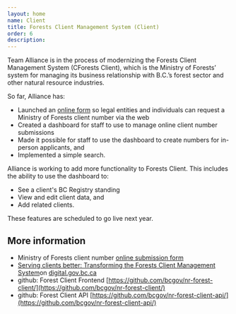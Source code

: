 ```yaml
---
layout: home
name: Client
title: Forests Client Management System (Client) 
order: 6
description:
---
```


Team Alliance is in the process of modernizing the Forests Client Management System (CForests Client), which is the Ministry of Forests’ system for managing its business relationship with B.C.’s forest sector and other natural resource industries.

So far, Alliance has:

- Launched an [online form](https://www2.gov.bc.ca/gov/content?id=E290320237694A9584C0CABC5DE3B9F2) so legal entities and individuals can request a Ministry of Forests client number via the web
- Created a dashboard for staff to use to manage online client number submissions
- Made it possible for staff to use the dashboard to create numbers for in-person applicants, and
- Implemented a simple search.

Alliance is working to add more functionality to Forests Client. This includes the ability to use the dashboard to:

-	See a client's BC Registry standing
- View and edit client data, and
-	Add related clients.

These features are scheduled to go live next year.

## More information
+ Ministry of Forests client number [online submission form](https://www2.gov.bc.ca/gov/content?id=E290320237694A9584C0CABC5DE3B9F2)
+ [Serving clients better: Transforming the Forests Client Management System](https://digital.gov.bc.ca/2024/11/19/forests-client-management/)on [digital.gov.bc.ca](https://digital.gov.bc.ca/)
+ github: Forest Client Frontend [https://github.com/bcgov/nr-forest-client/](https://github.com/bcgov/nr-forest-client/)
+ github: Forest Client API [https://github.com/bcgov/nr-forest-client-api/](https://github.com/bcgov/nr-forest-client-api/)
